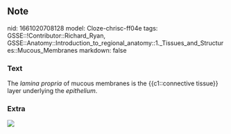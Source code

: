 ## Note
nid: 1661020708128
model: Cloze-chrisc-ff04e
tags: GSSE::!Contributor::Richard_Ryan, GSSE::Anatomy::Introduction_to_regional_anatomy::1._Tissues_and_Structures::Mucous_Membranes
markdown: false

### Text
<div class="toggle">
  The <em>lamina propria</em> of mucous membranes is the
  {{c1::connective tissue}} layer underlying the
  <em>epithelium</em>.
</div>

### Extra
<img src="04.gif">

